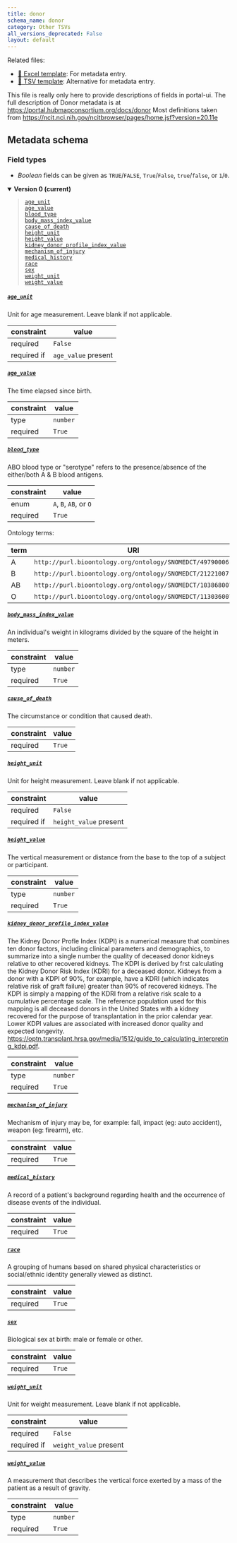 ```yaml
---
title: donor
schema_name: donor
category: Other TSVs
all_versions_deprecated: False
layout: default
---
```


Related files:

- [📝 Excel template](https://raw.githubusercontent.com/hubmapconsortium/ingest-validation-tools/main/docs/donor/donor.xlsx): For metadata entry.
- [📝 TSV template](https://raw.githubusercontent.com/hubmapconsortium/ingest-validation-tools/main/docs/donor/donor.tsv): Alternative for metadata entry.

This file is really only here to provide descriptions of fields in portal-ui. The full description of Donor metadata is at https://portal.hubmapconsortium.org/docs/donor
Most definitions taken from https://ncit.nci.nih.gov/ncitbrowser/pages/home.jsf?version=20.11e





## Metadata schema

### Field types
- *Boolean* fields can be given as `TRUE`/`FALSE`, `True`/`False`, `true`/`false`, or `1`/`0`.  


<details markdown="1" open="true"><summary><b>Version 0 (current)</b></summary>

<blockquote markdown="1">

[`age_unit`](#age_unit)<br>
[`age_value`](#age_value)<br>
[`blood_type`](#blood_type)<br>
[`body_mass_index_value`](#body_mass_index_value)<br>
[`cause_of_death`](#cause_of_death)<br>
[`height_unit`](#height_unit)<br>
[`height_value`](#height_value)<br>
[`kidney_donor_profile_index_value`](#kidney_donor_profile_index_value)<br>
[`mechanism_of_injury`](#mechanism_of_injury)<br>
[`medical_history`](#medical_history)<br>
[`race`](#race)<br>
[`sex`](#sex)<br>
[`weight_unit`](#weight_unit)<br>
[`weight_value`](#weight_value)<br>

</blockquote>

<a name="age_unit"></a>
##### [`age_unit`](#age_unit)
Unit for age measurement. Leave blank if not applicable.

| constraint | value |
| --- | --- |
| required | `False` |
| required if | `age_value` present |

<a name="age_value"></a>
##### [`age_value`](#age_value)
The time elapsed since birth.

| constraint | value |
| --- | --- |
| type | `number` |
| required | `True` |

<a name="blood_type"></a>
##### [`blood_type`](#blood_type)
ABO blood type or "serotype" refers to the presence/absence of the either/both A & B blood antigens.

| constraint | value |
| --- | --- |
| enum | `A`, `B`, `AB`, or `O` |
| required | `True` |

Ontology terms:

| term | URI |
| --- | --- |
| A | `http://purl.bioontology.org/ontology/SNOMEDCT/49790006` |
| B | `http://purl.bioontology.org/ontology/SNOMEDCT/21221007` |
| AB | `http://purl.bioontology.org/ontology/SNOMEDCT/103868007` |
| O | `http://purl.bioontology.org/ontology/SNOMEDCT/113036007` |

<a name="body_mass_index_value"></a>
##### [`body_mass_index_value`](#body_mass_index_value)
An individual's weight in kilograms divided by the square of the height in meters.

| constraint | value |
| --- | --- |
| type | `number` |
| required | `True` |

<a name="cause_of_death"></a>
##### [`cause_of_death`](#cause_of_death)
The circumstance or condition that caused death.

| constraint | value |
| --- | --- |
| required | `True` |

<a name="height_unit"></a>
##### [`height_unit`](#height_unit)
Unit for height measurement. Leave blank if not applicable.

| constraint | value |
| --- | --- |
| required | `False` |
| required if | `height_value` present |

<a name="height_value"></a>
##### [`height_value`](#height_value)
The vertical measurement or distance from the base to the top of a subject or participant.

| constraint | value |
| --- | --- |
| type | `number` |
| required | `True` |

<a name="kidney_donor_profile_index_value"></a>
##### [`kidney_donor_profile_index_value`](#kidney_donor_profile_index_value)
The Kidney Donor Profle Index (KDPI) is a numerical measure that combines ten donor factors, including clinical parameters and demographics, to summarize into a single number the quality of deceased donor kidneys relative to other recovered kidneys. The KDPI is derived by frst calculating the Kidney Donor Risk Index (KDRI) for a deceased donor. Kidneys from a donor with a KDPI of 90%, for example, have a KDRI (which indicates relative risk of graft failure) greater than 90% of recovered kidneys. The KDPI is simply a mapping of the KDRI from a relative risk scale to a cumulative percentage scale. The reference population used for this mapping is all deceased donors in the United States with a kidney recovered for the purpose of transplantation in the prior calendar year. Lower KDPI values are associated with increased donor quality and expected longevity. https://optn.transplant.hrsa.gov/media/1512/guide_to_calculating_interpreting_kdpi.pdf.

| constraint | value |
| --- | --- |
| type | `number` |
| required | `True` |

<a name="mechanism_of_injury"></a>
##### [`mechanism_of_injury`](#mechanism_of_injury)
Mechanism of injury may be, for example: fall, impact (eg: auto accident), weapon (eg: firearm), etc.

| constraint | value |
| --- | --- |
| required | `True` |

<a name="medical_history"></a>
##### [`medical_history`](#medical_history)
A record of a patient's background regarding health and the occurrence of disease events of the individual.

| constraint | value |
| --- | --- |
| required | `True` |

<a name="race"></a>
##### [`race`](#race)
A grouping of humans based on shared physical characteristics or social/ethnic identity generally viewed as distinct.

| constraint | value |
| --- | --- |
| required | `True` |

<a name="sex"></a>
##### [`sex`](#sex)
Biological sex at birth: male or female or other.

| constraint | value |
| --- | --- |
| required | `True` |

<a name="weight_unit"></a>
##### [`weight_unit`](#weight_unit)
Unit for weight measurement. Leave blank if not applicable.

| constraint | value |
| --- | --- |
| required | `False` |
| required if | `weight_value` present |

<a name="weight_value"></a>
##### [`weight_value`](#weight_value)
A measurement that describes the vertical force exerted by a mass of the patient as a result of gravity.

| constraint | value |
| --- | --- |
| type | `number` |
| required | `True` |

</details>

